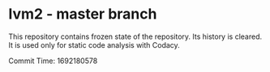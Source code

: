 # lvm2 - master branch

This repository contains frozen state of the repository.
Its history is cleared. It is used only for static code
analysis with Codacy.

Commit Time: 1692180578